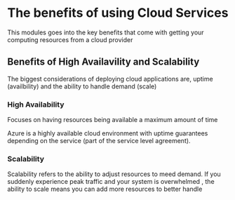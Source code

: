 # The benefits of using Cloud Services
This modules goes into the key benefits that come with getting your computing resources from a cloud provider

## Benefits of High Availavility and Scalability
The biggest considerations of deploying cloud applications are, uptime (availbility) and the ability to handle demand (scale)

### High Availability
Focuses on having resources being available a maximum amount of time

Azure is a highly available cloud environment with uptime guarantees depending on the service (part of the service level agreement).

### Scalability
Scalability refers to the ability to adjust resources to meed demand. If you suddenly experience peak traffic and your system is overwhelmed , the ability to scale means you can add more resources to better handle 
